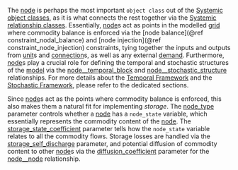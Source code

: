 The [node](@ref) is perhaps the most important `object class` out of the [Systemic object classes](@ref),
as it is what connects the rest together via the [Systemic relationship classes](@ref).
Essentially, [node](@ref)s act as points in the modelled [grid](@ref)
where commodity balance is enforced via the [node balance](@ref constraint_nodal_balance) and [node injection](@ref constraint_node_injection) constraints,
tying together the inputs and outputs from [unit](@ref)s and [connection](@ref)s,
as well as any external [demand](@ref).
Furthermore, [node](@ref)s play a crucial role for defining the temporal and stochastic structures of the [model](@ref)
via the [node\_\_temporal\_block](@ref) and [node\_\_stochastic\_structure](@ref) relationships.
For more details about the [Temporal Framework](@ref) and the [Stochastic Framework](@ref), please refer to the
dedicated sections.

Since [node](@ref)s act as the points where commodity balance is enforced,
this also makes them a natural fit for implementing *storage*.
The [node\_type](@ref) parameter controls whether a [node](@ref) has a `node_state` variable,
which essentially represents the commodity content of the [node](@ref).
The [storage\_state\_coefficient](@ref) parameter tells how the `node_state` variable relates to all the commodity flows.
Storage losses are handled via the [storage\_self\_discharge](@ref) parameter,
and potential diffusion of commodity content to other [node](@ref)s via the [diffusion\_coefficient](@ref) parameter for the
[node\_\_node](@ref) relationship.
